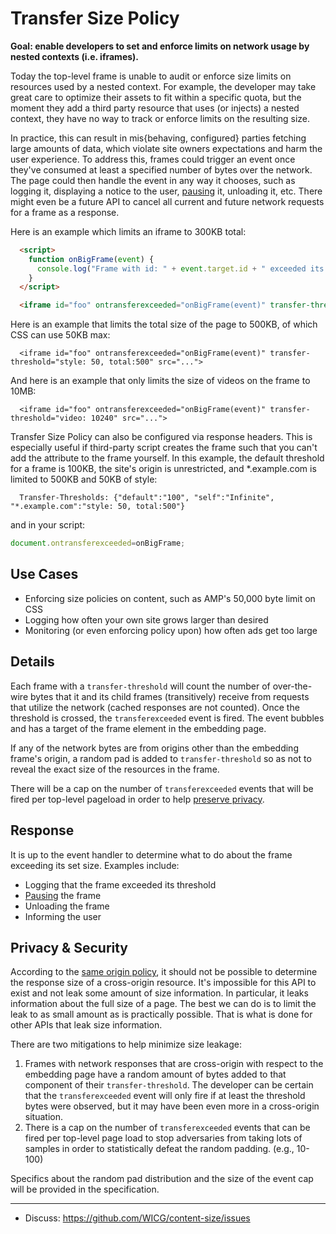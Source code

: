 # Transfer Size Policy

**Goal: enable developers to set and enforce limits on network usage by nested contexts (i.e. iframes).**

Today the top-level frame is unable to audit or enforce size limits on resources used by a nested context. For example, the developer may take great care to optimize their assets to fit within a specific quota, but the moment they add a third party resource that uses (or injects) a nested context, they have no way to track or enforce limits on the resulting size.

In practice, this can result in mis{behaving, configured} parties fetching large amounts of data, which violate site owners expectations and harm the user experience. To address this, frames could trigger an event once they've consumed at least a specified number of bytes over the network. The page could then handle the event in any way it chooses, such as logging it, displaying a notice to the user, [pausing](https://github.com/jkarlin/pause-frame) it, unloading it, etc. There might even be a future API to cancel all current and future network requests for a frame as a response.

Here is an example which limits an iframe to 300KB total:

```html
  <script>
    function onBigFrame(event) {
      console.log("Frame with id: " + event.target.id + " exceeded its threshold bytes");
    }
  </script>

  <iframe id="foo" ontransferexceeded="onBigFrame(event)" transfer-threshold="300" src="...">
```

Here is an example that limits the total size of the page to 500KB, of which CSS can use 50KB max:
```
  <iframe id="foo" ontransferexceeded="onBigFrame(event)" transfer-threshold="style: 50, total:500" src="...">
```

And here is an example that only limits the size of videos on the frame to 10MB:
```
  <iframe id="foo" ontransferexceeded="onBigFrame(event)" transfer-threshold="video: 10240" src="...">
```


Transfer Size Policy can also be configured via response headers. This is especially useful if third-party script creates the frame such that you can't add the attribute to the frame yourself. In this example, the default threshold for a frame is 100KB, the site's origin is unrestricted, and \*.example.com is limited to 500KB and 50KB of style:

```http
  Transfer-Thresholds: {"default":"100", "self":"Infinite", "*.example.com":"style: 50, total:500"}
```

and in your script:
```javascript
document.ontransferexceeded=onBigFrame;
```

## Use Cases
* Enforcing size policies on content, such as AMP's 50,000 byte limit on CSS
* Logging how often your own site grows larger than desired
* Monitoring (or even enforcing policy upon) how often ads get too large

## Details
Each frame with a `transfer-threshold` will count the number of over-the-wire bytes that it and its child frames (transitively) receive from requests that utilize the network (cached responses are not counted). Once the threshold is crossed, the `transferexceeded` event is fired. The event bubbles and has a target of the frame element in the embedding page.

If any of the network bytes are from origins other than the embedding frame's origin, a random pad is added to `transfer-threshold` so as not to reveal the exact size of the resources in the frame.

There will be a cap on the number of `transferexceeded` events that will be fired per top-level pageload in order to help [preserve privacy](#Privacy-&-Security).

## Response
It is up to the event handler to determine what to do about the frame exceeding its set size. Examples include:

 * Logging that the frame exceeded its threshold
 * [Pausing](https://github.com/jkarlin/pause-frame) the frame
 * Unloading the frame
 * Informing the user

## Privacy & Security
According to the [same origin policy](https://developer.mozilla.org/en-US/docs/Web/Security/Same-origin_policy), it should not be possible to determine the response size of a cross-origin resource. It's impossible for this API to exist and not leak some amount of size information. In particular, it leaks information about the full size of a page. The best we can do is to limit the leak to as small amount as is practically possible. That is what is done for other APIs that leak size information. 

There are two mitigations to help minimize size leakage:
 1. Frames with network responses that are cross-origin with respect to the embedding page have a random amount of bytes added to that component of their `transfer-threshold`. The developer can be certain that the `transferexceeded` event will only fire if at least the threshold bytes were observed, but it may have been even more in a cross-origin situation.
 1. There is a cap on the number of `transferexceeded` events that can be fired per top-level page load to stop adversaries from taking lots of samples in order to statistically defeat the random padding. (e.g., 10-100)
 
Specifics about the random pad distribution and the size of the event cap will be provided in the specification.

---

- Discuss: https://github.com/WICG/content-size/issues
